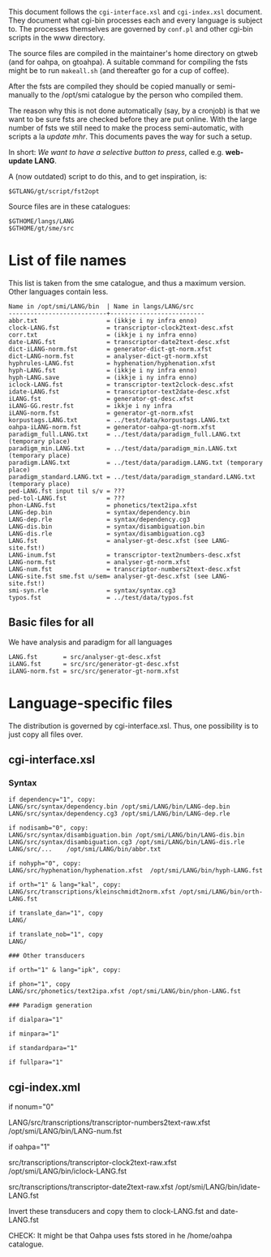 This document follows the `cgi-interface.xsl` and
`cgi-index.xsl` document. They document what cgi-bin processes
each and every language is subject to. The processes themselves are
governed by `conf.pl` and other cgi-bin scripts in the www directory.

The source files are compiled in the maintainer's home directory
on gtweb (and for oahpa, on gtoahpa). A suitable command for
compiling the fsts might be to
run `makeall.sh` (and thereafter go for a cup of coffee).

After the fsts are compiled they should be copied manually or
semi-manually to the /opt/smi catalogue by the person who compiled them.

The reason why this is not done automatically (say, by a cronjob)
is that we want to be sure
fsts are checked before they are put online. With the large number
of fsts we still need to make the process semi-automatic, with scripts
a la *update mhr*. This documents paves the way for such a setup.

In short: *We want to have a selective button to press*,
called e.g. **web-update LANG**.

A (now outdated) script to do this, and to get inspiration, is:

`$GTLANG/gt/script/fst2opt`

Source files are in these catalogues:
```
$GTHOME/langs/LANG
$GTHOME/gt/sme/src
```

# List of file names

This list is taken from the sme catalogue, and thus a maximum version.
Other languages contain less.

```
Name in /opt/smi/LANG/bin  | Name in langs/LANG/src
---------------------------+--------------------------
abbr.txt                   = (ikkje i ny infra enno)
clock-LANG.fst             = transcriptor-clock2text-desc.xfst
corr.txt                   = (ikkje i ny infra enno)
date-LANG.fst              = transcriptor-date2text-desc.xfst
dict-iLANG-norm.fst        = generator-dict-gt-norm.xfst
dict-LANG-norm.fst         = analyser-dict-gt-norm.xfst
hyphrules-LANG.fst         = hyphenation/hyphenation.xfst
hyph-LANG.fst              = (ikkje i ny infra enno)
hyph-LANG.save             = (ikkje i ny infra enno)
iclock-LANG.fst            = transcriptor-text2clock-desc.xfst
idate-LANG.fst             = transcriptor-text2date-desc.xfst
iLANG.fst                  = generator-gt-desc.xfst
iLANG-GG.restr.fst         = ikkje i ny infra
iLANG-norm.fst             = generator-gt-norm.xfst
korpustags.LANG.txt        = ../test/data/korpustags.LANG.txt
oahpa-iLANG-norm.fst       = generator-oahpa-gt-norm.xfst
paradigm_full.LANG.txt     = ../test/data/paradigm_full.LANG.txt (temporary place)
paradigm_min.LANG.txt      = ../test/data/paradigm_min.LANG.txt (temporary place)
paradigm.LANG.txt          = ../test/data/paradigm.LANG.txt (temporary place)
paradigm_standard.LANG.txt = ../test/data/paradigm_standard.LANG.txt (temporary place)
ped-LANG.fst input til s/v = ???
ped-tol-LANG.fst           = ???
phon-LANG.fst              = phonetics/text2ipa.xfst
LANG-dep.bin               = syntax/dependency.bin
LANG-dep.rle               = syntax/dependency.cg3
LANG-dis.bin               = syntax/disambiguation.bin
LANG-dis.rle               = syntax/disambiguation.cg3
LANG.fst                   = analyser-gt-desc.xfst (see LANG-site.fst!)
LANG-inum.fst              = transcriptor-text2numbers-desc.xfst
LANG-norm.fst              = analyser-gt-norm.xfst
LANG-num.fst               = transcriptor-numbers2text-desc.xfst
LANG-site.fst sme.fst u/sem= analyser-gt-desc.xfst (see LANG-site.fst!)
smi-syn.rle                = syntax/syntax.cg3
typos.fst                  = ../test/data/typos.fst
```

## Basic files for all

We have analysis and paradigm for all languages

```
LANG.fst       = src/analyser-gt-desc.xfst
iLANG.fst      = src/src/generator-gt-desc.xfst
iLANG-norm.fst = src/src/generator-gt-norm.xfst
```

# Language-specific files

The distribution is governed by cgi-interface.xsl.
Thus, one possibility is to just copy all files over.

## cgi-interface.xsl

### Syntax

```
if dependency="1", copy:
LANG/src/syntax/dependency.bin /opt/smi/LANG/bin/LANG-dep.bin
LANG/src/syntax/dependency.cg3 /opt/smi/LANG/bin/LANG-dep.rle

if nodisamb="0", copy:
LANG/src/syntax/disambiguation.bin /opt/smi/LANG/bin/LANG-dis.bin
LANG/src/syntax/disambiguation.cg3 /opt/smi/LANG/bin/LANG-dis.rle
LANG/src/...	/opt/smi/LANG/bin/abbr.txt

if nohyph="0", copy:
LANG/src/hyphenation/hyphenation.xfst  /opt/smi/LANG/bin/hyph-LANG.fst

if orth="1" & lang="kal", copy:
LANG/src/transcriptions/kleinschmidt2norm.xfst /opt/smi/LANG/bin/orth-LANG.fst

if translate_dan="1", copy
LANG/

if translate_nob="1", copy
LANG/

### Other transducers

if orth="1" & lang="ipk", copy:

if phon="1", copy
LANG/src/phonetics/text2ipa.xfst /opt/smi/LANG/bin/phon-LANG.fst

### Paradigm generation

if dialpara="1"

if minpara="1"

if standardpara="1"

if fullpara="1"

```

## cgi-index.xml

if nonum="0"

LANG/src/transcriptions/transcriptor-numbers2text-raw.xfst 	/opt/smi/LANG/bin/LANG-num.fst

if oahpa="1"

src/transcriptions/transcriptor-clock2text-raw.xfst	/opt/smi/LANG/bin/iclock-LANG.fst

src/transcriptions/transcriptor-date2text-raw.xfst	/opt/smi/LANG/bin/idate-LANG.fst

Invert these transducers and copy them to clock-LANG.fst and date-LANG.fst

CHECK: It might be that Oahpa uses fsts stored in he /home/oahpa catalogue.
